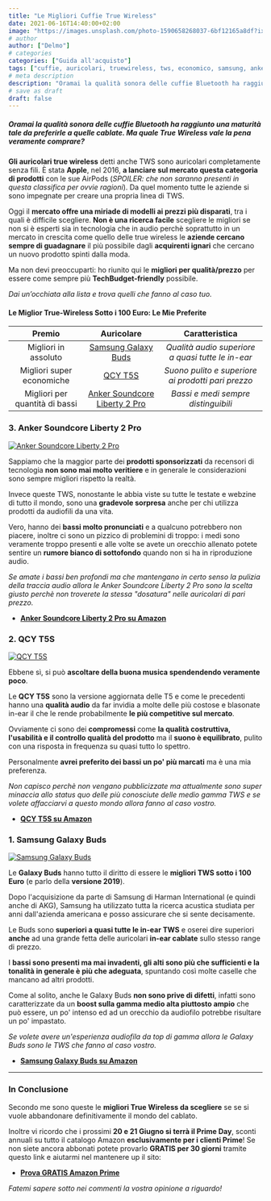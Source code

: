 ```yaml
---
title: "Le Migliori Cuffie True Wireless"
date: 2021-06-16T14:40:00+02:00
image: "https://images.unsplash.com/photo-1590658268037-6bf12165a8df?ixlib=rb-1.2.1&ixid=MnwxMjA3fDB8MHxwaG90by1wYWdlfHx8fGVufDB8fHx8&auto=format&fit=crop&w=889&q=80"
# author
author: ["Delmo"]
# categories
categories: ["Guida all'acquisto"]
tags: ["cuffie, auricolari, truewireless, tws, economico, samsung, anker, qcy"]
# meta description
description: "Oramai la qualità sonora delle cuffie Bluetooth ha raggiunto una maturità tale da preferirle a quelle cablate. Ma quale True Wireless vale la pena veramente comprare?"
# save as draft
draft: false
---
```


##### Oramai la qualità sonora delle cuffie Bluetooth ha raggiunto una maturità tale da preferirle a quelle cablate. Ma quale True Wireless vale la pena veramente comprare?

**Gli auricolari true wireless** detti anche TWS sono auricolari completamente senza fili. È stata **Apple**, nel 2016, **a lanciare sul mercato questa categoria di prodotti** con le sue AirPods (*SPOILER: che non saranno presenti in questa classifica per ovvie ragioni*).
Da quel momento tutte le aziende si sono impegnate per creare una propria linea di TWS.

Oggi il **mercato offre una miriade di modelli ai prezzi più disparati**, tra i quali è difficile scegliere.
**Non è una ricerca facile** scegliere le migliori se non si è esperti sia in tecnologia che in audio perchè soprattutto in un mercato in crescita come quello delle true wireless le **aziende cercano sempre di guadagnare** il più possibile dagli **acquirenti ignari** che cercano un nuovo prodotto spinti dalla moda.

Ma non devi preoccuparti: ho riunito qui le **migliori per qualità/prezzo** per essere come sempre più **TechBudget-friendly** possibile.

*Dai un’occhiata alla lista e trova quelli che fanno al caso tuo.*

#### Le Miglior True-Wireless Sotto i 100 Euro: Le Mie Preferite

|           Premio          |                       Auricolare                       |                    Caratteristica                   |
|:-------------------------:|:----------------------------------------------------:|:---------------------------------------------------:|
| Migliori in assoluto      | [Samsung Galaxy Buds](https://amzn.to/2SFZgpd) | *Qualità audio superiore a quasi tutte le in-ear*                          |
| Migliori super economiche      | [QCY T5S](https://amzn.to/3pZEUDp)               | *Suono pulito e superiore ai prodotti pari prezzo* |
| Migliori per quantità di bassi | [Anker Soundcore Liberty 2 Pro](https://amzn.to/3d4rS2z)        | *Bassi e medi sempre distinguibili*             |

### 3. Anker Soundcore Liberty 2 Pro

[![Anker Soundcore Liberty 2 Pro](https://images-na.ssl-images-amazon.com/images/I/610ZI5OlXzL._AC_SX569_.jpg)](https://amzn.to/3d4rS2z)

Sappiamo che la maggior parte dei **prodotti sponsorizzati** da recensori di tecnologia **non sono mai molto veritiere** e in generale le considerazioni sono sempre migliori rispetto la realtà.

Invece queste TWS, nonostante le abbia viste su tutte le testate e webzine di tutto il mondo, sono una **gradevole sorpresa** anche per chi utilizza prodotti da audiofili da una vita.

Vero, hanno dei **bassi molto pronunciati** e a qualcuno potrebbero non piacere, inoltre ci sono un pizzico di problemini di troppo: i medi sono veramente troppo presenti e alle volte se avete un orecchio allenato potete sentire un **rumore bianco di sottofondo** quando non si ha in riproduzione audio.

*Se amate i bassi ben profondi ma che mantengano in certo senso la pulizia della traccia audio allora le Anker Soundcore Liberty 2 Pro sono la scelta giusto perchè non troverete la stessa "dosatura" nelle auricolari di pari prezzo.*

- **[Anker Soundcore Liberty 2 Pro su Amazon](https://amzn.to/3d4rS2z)**

### 2. QCY T5S

[![QCY T5S](https://gloimg.gbtcdn.com/images/pdm-product-pic/Electronic/2019/12/30/source-img/20191230102717_94128.jpg_500x500.jpg)](https://amzn.to/3pZEUDp)

Ebbene sì, si può **ascoltare della buona musica spendendendo veramente poco**.

Le **QCY T5S** sono la versione aggiornata delle T5 e come le precedenti hanno una **qualità audio** da far invidia a molte delle più costose e blasonate in-ear il che le rende probabilmente **le più competitive sul mercato**.

Ovviamente ci sono dei **compromessi** come **la qualità costruttiva, l'usabilità e il controllo qualità del prodotto** ma il **suono è equilibrato**, pulito con una risposta in frequenza su quasi tutto lo spettro.

Personalmente **avrei preferito dei bassi un po' più marcati** ma è una mia preferenza.

*Non capisco perchè non vengano pubblicizzate ma attualmente sono super minaccia allo status quo delle più conosciute delle medio gamma TWS e se volete affacciarvi a questo mondo allora fanno al caso vostro.*

- **[QCY T5S su Amazon](https://amzn.to/3pZEUDp)**

### 1. Samsung Galaxy Buds

[![Samsung Galaxy Buds](https://images-na.ssl-images-amazon.com/images/I/61VXiX16RmL._AC_SL1500_.jpg)](https://amzn.to/2SFZgpd)

Le **Galaxy Buds** hanno tutto il diritto di essere le **migliori TWS sotto i 100 Euro** (e parlo della **versione 2019**).

Dopo l'acquisizione da parte di Samsung di Harman International (e quindi anche di AKG), Samsung ha utilizzato tutta la ricerca acustica studiata per anni dall'azienda americana e posso assicurare che si sente decisamente.

Le Buds sono **superiori a quasi tutte le in-ear TWS** e oserei dire superiori **anche** ad una grande fetta delle auricolari **in-ear cablate** sullo stesso range di prezzo.

I **bassi sono presenti ma mai invadenti, gli alti sono più che sufficienti e la tonalità in generale è più che adeguata**, spuntando così molte caselle che mancano ad altri prodotti.

Come al solito, anche le Galaxy Buds **non sono prive di difetti**, infatti sono caratterizzate da un **boost sulla gamma medio alta piuttosto ampio** che può essere, un po' intenso ed ad un orecchio da audiofilo potrebbe risultare un po' impastato.

*Se volete avere un'esperienza audiofila da top di gamma allora le Galaxy Buds sono le TWS che fanno al caso vostro.*

- **[Samsung Galaxy Buds su Amazon](https://amzn.to/2SFZgpd)**

___

### In Conclusione

Secondo me sono queste le **migliori True Wireless da scegliere** se se si vuole abbandonare definitivamente il mondo del cablato.

Inoltre vi ricordo che i prossimi **20 e 21 Giugno si terrà il Prime Day**, sconti annuali su tutto il catalogo Amazon **esclusivamente per i clienti Prime**!
Se non siete ancora abbonati potete provarlo **GRATIS per 30 giorni** tramite questo link e aiutarmi nel mantenere up il sito:

- **[Prova GRATIS Amazon Prime](https://amzn.to/3zrJKOm)**

*Fatemi sapere sotto nei commenti la vostra opinione a riguardo!*
